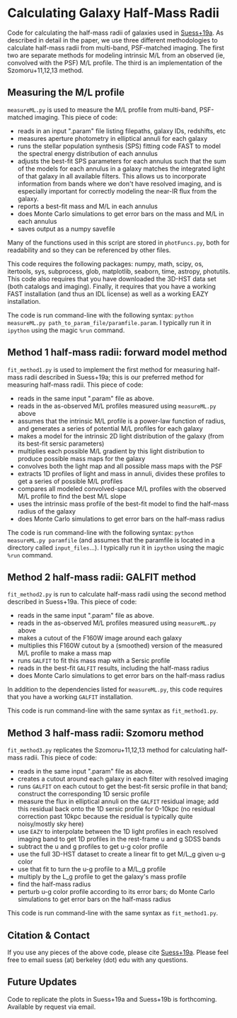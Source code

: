 # Calculating Galaxy Half-Mass Radii

Code for calculating the half-mass radii of galaxies used in [Suess+19a](https://arxiv.org/pdf/1904.10992.pdf). As described in detail in the paper, we use three different methodologies to calculate half-mass radii from multi-band, PSF-matched imaging. The first two are separate methods for modeling intrinsic M/L from an observed (ie, convolved with the PSF) M/L profile. The third is an implementation of the Szomoru+11,12,13 method.

## Measuring the M/L profile 
`measureML.py` is used to measure the M/L profile from multi-band, PSF-matched imaging. This piece of code:
* reads in an input ".param" file listing filepaths, galaxy IDs, redshifts, etc
* measures aperture photometry in elliptical annuli for each galaxy
* runs the stellar population synthesis (SPS) fitting code FAST to model the spectral energy distribution of each annulus
* adjusts the best-fit SPS parameters for each annulus such that the sum of the models for each annulus in a galaxy matches the integrated light of that galaxy in all available filters. This allows us to incorporate information from bands where we don't have resolved imaging, and is especially important for correctly modeling the near-IR flux from the galaxy.
* reports a best-fit mass and M/L in each annulus
* does Monte Carlo simulations to get error bars on the mass and M/L in each annulus
* saves output as a numpy savefile 

Many of the functions used in this script are stored in `photFuncs.py`, both for readability and so they can be referenced by other files.

This code requires the following packages: numpy, math, scipy, os, itertools, sys, subprocess, glob, matplotlib, seaborn, time, astropy, photutils. 
This code also requires that you have downloaded the 3D-HST data set (both catalogs and imaging).
Finally, it requires that you have a working FAST installation (and thus an IDL license) as well as a working EAZY installation.

The code is run command-line with the following syntax: `python measureML.py path_to_param_file/paramfile.param`. I typically run it in `ipython` using the magic `%run` command.


## Method 1 half-mass radii: forward model method
`fit_method1.py` is used to implement the first method for measuring half-mass radii described in Suess+19a; this is our preferred method for measuring half-mass radii. This piece of code:
* reads in the same input ".param" file as above. 
* reads in the as-observed M/L profiles measured using `measureML.py` above
* assumes that the intrinsic M/L profile is a power-law function of radius, and generates a series of potential M/L profiles for each galaxy
* makes a model for the intrinsic 2D light distribution of the galaxy (from its best-fit sersic parameters)
* multiplies each possible M/L gradient by this light distribution to produce possible mass maps for the galaxy
* convolves both the light map and all possible mass maps with the PSF
* extracts 1D profiles of light and mass in annuli, divides these profiles to get a series of possible M/L profiles
* compares all modeled convolved-space M/L profiles with the observed M/L profile to find the best M/L slope
* uses the intrinsic mass profile of the best-fit model to find the half-mass radius of the galaxy
* does Monte Carlo simulations to get error bars on the half-mass radius

The code is run command-line with the following syntax: `python measureML.py paramfile` (and assumes that the paramfile is located in a directory called `input_files`...). I typically run it in `ipython` using the magic `%run` command.


## Method 2 half-mass radii: GALFIT method
`fit_method2.py` is run to calculate half-mass radii using the second method described in Suess+19a. This piece of code:
* reads in the same input ".param" file as above. 
* reads in the as-observed M/L profiles measured using `measureML.py` above
* makes a cutout of the F160W image around each galaxy
* multiplies this F160W cutout by a (smoothed) version of the measured M/L profile to make a mass map
* runs `GALFIT` to fit this mass map with a Sersic profile
* reads in the best-fit `GALFIT` results, including the half-mass radius
* does Monte Carlo simulations to get error bars on the half-mass radius

In addition to the dependencies listed for `measureML.py`, this code requires that you have a working `GALFIT` installation.

This code is run command-line with the same syntax as `fit_method1.py`.

## Method 3 half-mass radii: Szomoru method
`fit_method3.py` replicates the Szomoru+11,12,13 method for calculating half-mass radii. This piece of code:
* reads in the same input ".param" file as above. 
* creates a cutout around each galaxy in each filter with resolved imaging
* runs `GALFIT` on each cutout to get the best-fit sersic profile in that band; construct the corresponding 1D sersic profile
* measure the flux in elliptical annuli on the `GALFIT` residual image; add this residual back onto the 1D sersic profile for 0-10kpc (no residual correction past 10kpc because the residual is typically quite noisy/mostly sky here)
* use `EAZY` to interpolate between the 1D light profiles in each resolved imaging band to get 1D profiles in the rest-frame u and g SDSS bands
* subtract the u and g profiles to get u-g color profile
* use the full 3D-HST dataset to create a linear fit to get M/L_g given u-g color
* use that fit to turn the u-g profile to a M/L_g profile
* multiply by the L_g profile to get the galaxy's mass profile
* find the half-mass radius
* perturb u-g color profile according to its error bars; do Monte Carlo simulations to get error bars on the half-mass radius

This code is run command-line with the same syntax as `fit_method1.py`.


## Citation & Contact
If you use any pieces of the above code, please cite [Suess+19a](https://arxiv.org/pdf/1904.10992.pdf). Please feel free to email suess (at) berkeley (dot) edu with any questions.

## Future Updates
Code to replicate the plots in Suess+19a and Suess+19b is forthcoming. Available by request via email.
